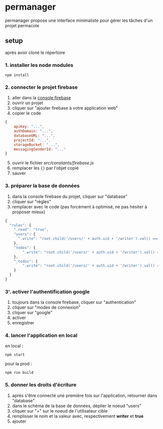 # permanager
permanager propose une interface minimaliste pour gérer les tâches d'un projet permacole   

## setup
après avoir cloné le répertoire

### 1. installer les node modules
    npm install
    
### 2. connecter le projet firebase
1. aller dans la [console firebase](https://console.firebase.google.com/)
2. ouvrir un projet
3. cliquer sur "ajouter firebase à votre application web"
4. copier le code

```javascript
{
    apiKey: "...",
    authDomain: "...",
    databaseURL: "...",
    projectId: "...",
    storageBucket: "...",
    messagingSenderId: "..."
}
```

5. ouvrir le fichier *src/constants/firebase.js*
6. remplacer les `{}` par l'objet copié
7. sauver

### 3. préparer la base de données
1. dans la console firebase du projet, cliquer sur "database"
2. cliquer sur "régles"
3. remplacer avec le code (pas forcément à optimisé, ne pas hésiter à proposer mieux)

```javascript
{
  "rules": {
    ".read": "true",
    "users": {
      ".write": "root.child('/users/' + auth.uid + '/writer').val() === true || !data.exists()"
    },
    "todos": {
    	".write": "root.child('/users/' + auth.uid + '/writer').val() === true"
    },
    "_todos": {
    	".write": "root.child('/users/' + auth.uid + '/writer').val() === true"
    }
  }
}
```

### 3'. activer l'authentification google
1. toujours dans la console firebase, cliquer sur "authentication"
2. cliquer sur "modes de connexion"
3. cliquer sur "google"
4. activer
5. enregistrer

### 4. lancer l'application en local
en local :

    npm start
    
pour la prod :

    npm run build
    

### 5. donner les droits d'écriture
1. après s'être connecté une première fois sur l'application, retourner dans "database"
2. dans le schéma de la base de données, déplier le noeud "users"
3. cliquer sur "+" sur le noeud de l'utilisateur cible
4. remplisser le nom et la valeur avec, respectivement **writer** et **true**
5. ajouter
